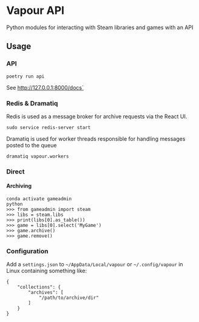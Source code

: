 Vapour API
===

Python modules for interacting with Steam libraries and games with an API


## Usage

### API

    poetry run api

See <http://127.0.0.1:8000/docs`>

### Redis & Dramatiq

Redis is used as a message broker for archive requests via the React UI.

	sudo service redis-server start

Dramatiq is used for worker threads responsible for handling messages posted to the queue

	dramatiq vapour.workers

### Direct

#### Archiving

    conda activate gameadmin
    python
    >>> from gameadmin import steam
    >>> libs = steam.libs
    >>> print(libs[0].as_table())
    >>> game = libs[0].select('MyGame')
    >>> game.archive()
    >>> game.remove()


### Configuration

Add a `settings.json` to `~/AppData/Local/vapour` or
`~/.config/vapour` in Linux containing something like:

	{
		"collections": {
			"archives": [
				"/path/to/archive/dir"
			]
		}
	}

